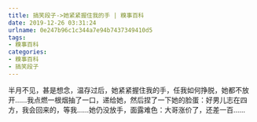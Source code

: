 ```yaml
---
title: 搞笑段子->她紧紧握住我的手 | 糗事百科
date: 2019-12-26 03:31:24
urlname: 0e247b96c1c344a7e94b7437349410d5
tags: 
- 糗事百科
categories:
- 糗事百科
- 搞笑段子
---
```

半月不见，甚是想念，温存过后，她紧紧握住我的手，任我如何挣脱，她都不放开……我点燃一根烟抽了一口，递给她，然后捏了一下她的脸蛋：好男儿志在四方，我会回来的，等我……她仍没放手，面露难色：大哥涨价了，还差一百……


